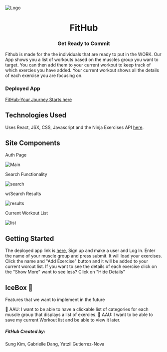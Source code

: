 ![Logo](https://i.imgur.com/qIMNtM4.png)

# <center>FitHub</center>
### <center>Get Ready to Commit</center>

Fithub is made for the the individuals that are ready to put in the WORK. Our App shows you a list of workouts based on the muscles group you want to target. You can then add them to your current workout to keep track of which exercies you have added. Your current workout shows all the details of each exercise you are focusing on.  

### Deployed App

[FitHub-Your Journey Starts here](https://btdt-achievements.herokuapp.com/)

## Technologies Used

Uses React, JSX, CSS, Javascript and the Ninja Exercises API [here](https://api-ninjas.com/api/exercises).
## Site Components

Auth Page 

![Main]()

Search Functionality

![search]()

w/Search Results

![results]()

Current Workout List

![list]()



## Getting Started

The deployed app link is [here](https://btdt-achievements.herokuapp.com/), Sign up and make a user and Log In. Enter the name of your muscle group and press submit. It will load your exercises. Click the name and "Add Exercise" button and it will be added to your current worout list. If you want to see the details of each exercise click on the "Show More" want to see less? Click on "Hide Details" 

## IceBox 🥶

Features that we want to implement in the future 

🔧 AAU: I want to be able to have a clickable list of categories for each muscle group that displays a list of exercies.
🔧 AAU: I want to be able to save my current Workout list and be able to view it later.

##### FitHub Created by:
Sung Kim, Gabrielle Dang, Yatzil Gutierrez-Nova